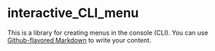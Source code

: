 # interactive_CLI_menu

This is a library for creating menus in the console (CLI). You can use [Github-flavored Markdown](https://guides.github.com/features/mastering-markdown/) to write your content.